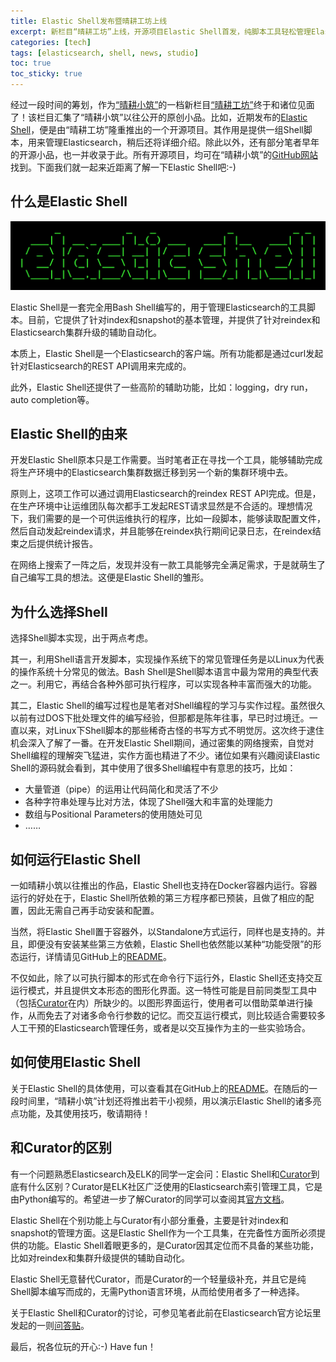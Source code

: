 ```yaml
---
title: Elastic Shell发布暨晴耕工坊上线
excerpt: 新栏目“晴耕工坊”上线，开源项目Elastic Shell首发，纯脚本工具轻松管理Elasticsearch
categories: [tech]
tags: [elasticsearch, shell, news, studio]
toc: true
toc_sticky: true
---
```


经过一段时间的筹划，作为[“晴耕小筑”](/)的一档新栏目[“晴耕工坊”](/studio)终于和诸位见面了！该栏目汇集了“晴耕小筑”以往公开的原创小品。比如，近期发布的[Elastic Shell](https://github.com/morningspace/elastic-shell)，便是由“晴耕工坊”隆重推出的一个开源项目。其作用是提供一组Shell脚本，用来管理Elasticsearch，稍后还将详细介绍。除此以外，还有部分笔者早年的开源小品，也一并收录于此。所有开源项目，均可在“晴耕小筑”的[GitHub网站](https://github.com/morningspace)找到。下面我们就一起来近距离了解一下Elastic Shell吧:-)

## 什么是Elastic Shell

![](/assets/images/lab/elash.png)

Elastic Shell是一套完全用Bash Shell编写的，用于管理Elasticsearch的工具脚本。目前，它提供了针对index和snapshot的基本管理，并提供了针对reindex和Elasticsearch集群升级的辅助自动化。

本质上，Elastic Shell是一个Elasticsearch的客户端。所有功能都是通过curl发起针对Elasticsearch的REST API调用来完成的。

此外，Elastic Shell还提供了一些高阶的辅助功能，比如：logging，dry run，auto completion等。

## Elastic Shell的由来

开发Elastic Shell原本只是工作需要。当时笔者正在寻找一个工具，能够辅助完成将生产环境中的Elasticsearch集群数据迁移到另一个新的集群环境中去。

原则上，这项工作可以通过调用Elasticsearch的reindex REST API完成。但是，在生产环境中让运维团队每次都手工发起REST请求显然是不合适的。理想情况下，我们需要的是一个可供运维执行的程序，比如一段脚本，能够读取配置文件，然后自动发起reindex请求，并且能够在reindex执行期间记录日志，在reindex结束之后提供统计报告。

在网络上搜索了一阵之后，发现并没有一款工具能够完全满足需求，于是就萌生了自己编写工具的想法。这便是Elastic Shell的雏形。

## 为什么选择Shell

选择Shell脚本实现，出于两点考虑。

其一，利用Shell语言开发脚本，实现操作系统下的常见管理任务是以Linux为代表的操作系统十分常见的做法。Bash Shell是Shell脚本语言中最为常用的典型代表之一。利用它，再结合各种外部可执行程序，可以实现各种丰富而强大的功能。

其二，Elastic Shell的编写过程也是笔者对Shell编程的学习与实作过程。虽然很久以前有过DOS下批处理文件的编写经验，但那都是陈年往事，早已时过境迁。一直以来，对Linux下Shell脚本的那些稀奇古怪的书写方式不明觉厉。这次终于逮住机会深入了解了一番。在开发Elastic Shell期间，通过密集的网络搜索，自觉对Shell编程的理解突飞猛进，实作方面也精进了不少。诸位如果有兴趣阅读Elastic Shell的源码就会看到，其中使用了很多Shell编程中有意思的技巧，比如：

* 大量管道（pipe）的运用让代码简化和灵活了不少
* 各种字符串处理与比对方法，体现了Shell强大和丰富的处理能力
* 数组与Positional Parameters的使用随处可见
* ……

## 如何运行Elastic Shell

一如晴耕小筑以往推出的作品，Elastic Shell也支持在Docker容器内运行。容器运行的好处在于，Elastic Shell所依赖的第三方程序都已预装，且做了相应的配置，因此无需自己再手动安装和配置。

当然，将Elastic Shell置于容器外，以Standalone方式运行，同样也是支持的。并且，即便没有安装某些第三方依赖，Elastic Shell也依然能以某种“功能受限”的形态运行，详情请见GitHub上的[README](https://github.com/morningspace/elastic-shell)。

不仅如此，除了以可执行脚本的形式在命令行下运行外，Elastic Shell还支持交互运行模式，并且提供文本形态的图形化界面。这一特性可能是目前同类型工具中（包括[Curator](https://github.com/elastic/curator)在内）所缺少的。以图形界面运行，使用者可以借助菜单进行操作，从而免去了对诸多命令行参数的记忆。而交互运行模式，则比较适合需要较多人工干预的Elasticsearch管理任务，或者是以交互操作为主的一些实验场合。

## 如何使用Elastic Shell

关于Elastic Shell的具体使用，可以查看其在GitHub上的[README](https://github.com/morningspace/elastic-shell)。在随后的一段时间里，“晴耕小筑”计划还将推出若干小视频，用以演示Elastic Shell的诸多亮点功能，及其使用技巧，敬请期待！

## 和Curator的区别

有一个问题熟悉Elasticsearch及ELK的同学一定会问：Elastic Shell和[Curator](https://github.com/elastic/curator)到底有什么区别？Curator是ELK社区广泛使用的Elasticsearch索引管理工具，它是由Python编写的。希望进一步了解Curator的同学可以查阅其[官方文档](https://www.elastic.co/guide/en/elasticsearch/client/curator/current/about.html)。

Elastic Shell在个别功能上与Curator有小部分重叠，主要是针对index和snapshot的管理方面。这是Elastic Shell作为一个工具集，在完备性方面所必须提供的功能。Elastic Shell着眼更多的，是Curator因其定位而不具备的某些功能，比如对reindex和集群升级提供的辅助自动化。

Elastic Shell无意替代Curator，而是Curator的一个轻量级补充，并且它是纯Shell脚本编写而成的，无需Python语言环境，从而给使用者多了一种选择。

关于Elastic Shell和Curator的讨论，可参见笔者此前在Elasticsearch官方论坛里发起的一则[问答贴](https://discuss.elastic.co/t/looking-for-shell-based-elasticsearch-client-or-something-similar-to-curator-run-in-command-line/166009/5)。

最后，祝各位玩的开心:-) Have fun！